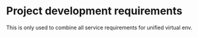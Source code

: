 # Project development requirements

This is only used to combine all service requirements for unified virtual env.
